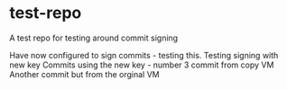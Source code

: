 # test-repo
A test repo for testing around commit signing

Have now configured to sign commits - testing this.
Testing signing with new key
Commits using the new key - number 3
commit from copy VM
Another commit but from the orginal VM
